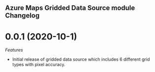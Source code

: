 ## Azure Maps Gridded Data Source module Changelog

<a name="0.0.1"></a>
# 0.0.1 (2020-10-1)

*Features*
* Initial release of gridded data source which includes 6 different grid types with pixel accuracy.
